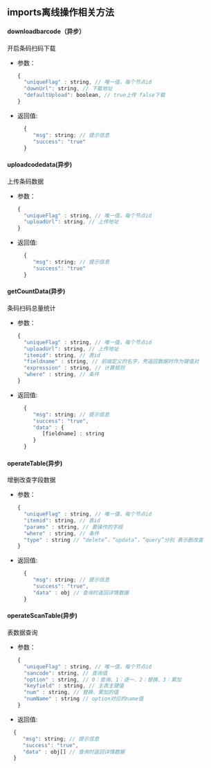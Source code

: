 ## imports离线操作相关方法

#### downloadbarcode（异步）
开启条码扫码下载
* 参数：
    ```js
    {
      "uniqueFlag" : string, // 唯一值，每个节点id
      "downUrl": string, // 下载地址
      "defaultUpload": boolean, // true上传 false下载
    }
    ```
* 返回值:
     ```js
       {
          "msg": string; // 提示信息
          "success": "true"
       }
   ```
   
#### uploadcodedata(异步)
上传条码数据
* 参数：
    ```js
    {
      "uniqueFlag" : string, // 唯一值，每个节点id
      "uploadUrl": string, // 上传地址
    }
    ```
* 返回值:
     ```js
       {
          "msg": string; // 提示信息
          "success": "true"
       }
   ```
   
#### getCountData(异步)
条码扫码总量统计
* 参数：
   ```js
   {
     "uniqueFlag" : string, // 唯一值，每个节点id
     "uploadUrl": string, // 上传地址
     "itemid": string, // 表id
     "fieldname" : string, // 前端定义的名字，壳返回数据时作为键值对
     "expression" : string, // 计算规则
     "where" : string, // 条件
   }
   ```
* 返回值:
    ```js
      {
         "msg": string; // 提示信息
         "success": "true",
         "data" : {
            [fieldname] : string  
         }
      }
  ```
  
#### operateTable(异步)
增删改查字段数据
* 参数：
     ```js
     {
       "uniqueFlag" : string, // 唯一值，每个节点id
       "itemid": string, // 表id
       "params" : string, // 要操作的字段
       "where" : string, // 条件
       "type" : string // “delete”，“updata”，“query”分别 表示删改查
     }
     ```
* 返回值:
  ```js
    {
       "msg": string; // 提示信息
       "success": "true",
       "data" : obj // 查询时返回详情数据
    }
  ```
  
#### operateScanTable(异步)
表数据查询
* 参数：
   ```js
   {
     "uniqueFlag" : string, // 唯一值，每个节点id
     "sancode": string, // 查询值
     "option" : string, // 0：查询、1：逐一、2：替换、3：累加
     "keyfield" : string, // 主表主键值
     "num" : string, // 替换、累加的值
     "numName" : string // option对应的name值
   }
   ```
* 返回值:
```js
  {
     "msg": string; // 提示信息
     "success": "true",
     "data" : obj[] // 查询时返回详情数据
  }
```
